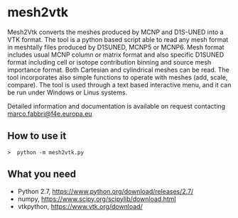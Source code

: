 # mesh2vtk
Mesh2Vtk converts the meshes produced by MCNP and D1S-UNED into a VTK format. The tool is a python based script able to read any mesh format in meshtally files produced by D1SUNED, MCNP5 or MCNP6. Mesh format includes usual MCNP column or matrix format and also specific D1SUNED format including cell or isotope contribution binning and source mesh importance format. Both Cartesian and cylindrical meshes can be read. The tool incorporates also simple functions to operate with meshes (add, scale, compare). The tool is used through a text based interactive menu, and it can be run under Windows or Linus systems. 

Detailed information and documentation is available on request contacting marco.fabbri@f4e.europa.eu

## How to use it

    >  python -m mesh2vtk.py


## What you need
- Python 2.7, https://www.python.org/download/releases/2.7/
- numpy, https://www.scipy.org/scipylib/download.html
- vtkpython, https://www.vtk.org/download/
